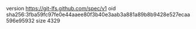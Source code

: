 version https://git-lfs.github.com/spec/v1
oid sha256:3fba59fc97fe0e44aaee80f3b40e3aab3a881a89b8b9428e527ecaa596e95932
size 4329
